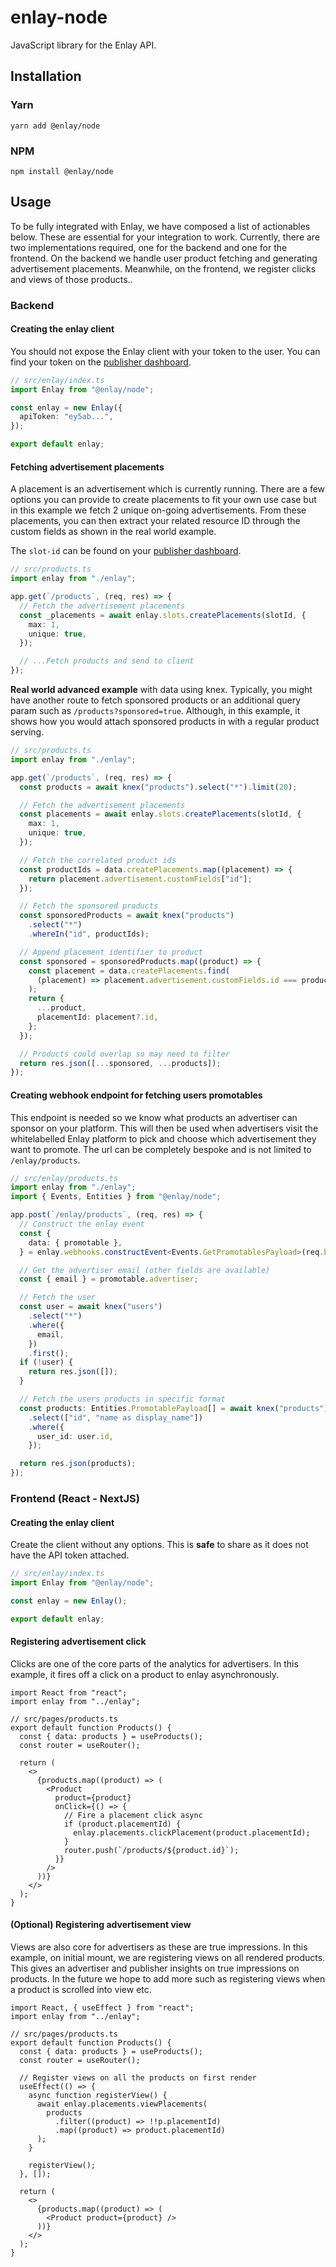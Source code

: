 # enlay-node

JavaScript library for the Enlay API.

## Installation

### Yarn

```sh-session
yarn add @enlay/node
```

### NPM

```sh-session
npm install @enlay/node
```

## Usage

To be fully integrated with Enlay, we have composed a list of actionables below. These are essential for your integration to work. Currently, there are two implementations required, one for the backend and one for the frontend. On the backend we handle user product fetching and generating advertisement placements. Meanwhile, on the frontend, we register clicks and views of those products..

### Backend

#### Creating the enlay client

You should not expose the Enlay client with your token to the user. You can find your token on the [publisher dashboard](https://publisher.enlay.io/publisher).

```ts
// src/enlay/index.ts
import Enlay from "@enlay/node";

const enlay = new Enlay({
  apiToken: "ey5ab...",
});

export default enlay;
```

#### Fetching advertisement placements

A placement is an advertisement which is currently running. There are a few options you can provide to create placements to fit your own use case but in this example we fetch 2 unique on-going advertisements. From these placements, you can then extract your related resource ID through the custom fields as shown in the real world example.

The `slot-id` can be found on your [publisher dashboard](https://publisher.enlay.io/publisher).

```ts
// src/products.ts
import enlay from "./enlay";

app.get(`/products`, (req, res) => {
  // Fetch the advertisement placements
  const _placements = await enlay.slots.createPlacements(slotId, {
    max: 1,
    unique: true,
  });

  // ...Fetch products and send to client
});
```

**Real world advanced example** with data using knex.
Typically, you might have another route to fetch sponsored products or an additional query param such as `/products?sponsored=true`. Although, in this example, it shows how you would attach sponsored products in with a regular product serving.

```ts
// src/products.ts
import enlay from "./enlay";

app.get(`/products`, (req, res) => {
  const products = await knex("products").select("*").limit(20);

  // Fetch the advertisement placements
  const placements = await enlay.slots.createPlacements(slotId, {
    max: 1,
    unique: true,
  });

  // Fetch the correlated product ids
  const productIds = data.createPlacements.map((placement) => {
    return placement.advertisement.customFields["id"];
  });

  // Fetch the sponsored products
  const sponsoredProducts = await knex("products")
    .select("*")
    .whereIn("id", productIds);

  // Append placement identifier to product
  const sponsored = sponsoredProducts.map((product) => {
    const placement = data.createPlacements.find(
      (placement) => placement.advertisement.customFields.id === product.id
    );
    return {
      ...product,
      placementId: placement?.id,
    };
  });

  // Products could overlap so may need to filter
  return res.json([...sponsored, ...products]);
});
```

#### Creating webhook endpoint for fetching users promotables

This endpoint is needed so we know what products an advertiser can sponsor on your platform. This will then be used when advertisers visit the whitelabelled Enlay platform to pick and choose which advertisement they want to promote. The url can be completely bespoke and is not limited to `/enlay/products`.

```ts
// src/enlay/products.ts
import enlay from "./enlay";
import { Events, Entities } from "@enlay/node";

app.post(`/enlay/products`, (req, res) => {
  // Construct the enlay event
  const {
    data: { promotable },
  } = enlay.webhooks.constructEvent<Events.GetPromotablesPayload>(req.body);

  // Get the advertiser email (other fields are available)
  const { email } = promotable.advertiser;

  // Fetch the user
  const user = await knex("users")
    .select("*")
    .where({
      email,
    })
    .first();
  if (!user) {
    return res.json([]);
  }

  // Fetch the users products in specific format
  const products: Entities.PromotablePayload[] = await knex("products")
    .select(["id", "name as display_name"])
    .where({
      user_id: user.id,
    });

  return res.json(products);
});
```

### Frontend (React - NextJS)

#### Creating the enlay client

Create the client without any options. This is **safe** to share as it does not have the API token attached.

```typescript
// src/enlay/index.ts
import Enlay from "@enlay/node";

const enlay = new Enlay();

export default enlay;
```

#### Registering advertisement click

Clicks are one of the core parts of the analytics for advertisers. In this example, it fires off a click on a product to enlay asynchronously.

```tsx
import React from "react";
import enlay from "../enlay";

// src/pages/products.ts
export default function Products() {
  const { data: products } = useProducts();
  const router = useRouter();

  return (
    <>
      {products.map((product) => (
        <Product
          product={product}
          onClick={() => {
            // Fire a placement click async
            if (product.placementId) {
              enlay.placements.clickPlacement(product.placementId);
            }
            router.push(`/products/${product.id}`);
          }}
        />
      ))}
    </>
  );
}
```

#### (Optional) Registering advertisement view

Views are also core for advertisers as these are true impressions. In this example, on initial mount, we are registering views on all rendered products. This gives an advertiser and publisher insights on true impressions on products. In the future we hope to add more such as registering views when a product is scrolled into view etc.

```tsx
import React, { useEffect } from "react";
import enlay from "../enlay";

// src/pages/products.ts
export default function Products() {
  const { data: products } = useProducts();
  const router = useRouter();

  // Register views on all the products on first render
  useEffect(() => {
    async function registerView() {
      await enlay.placements.viewPlacements(
        products
          .filter((product) => !!p.placementId)
          .map((product) => product.placementId)
      );
    }

    registerView();
  }, []);

  return (
    <>
      {products.map((product) => (
        <Product product={product} />
      ))}
    </>
  );
}
```
